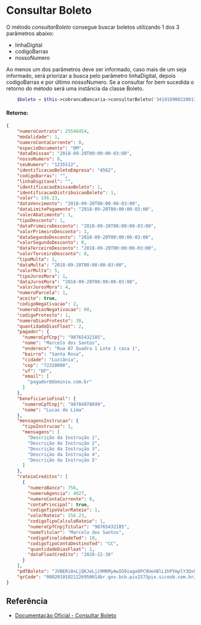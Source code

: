# Consultar Boleto

O método <i>consultarBoleto</i> consegue buscar boletos utilizando 1 dos 3 parâmetros abaixo:
 - linhaDigital
 - codigoBarras
 - nossoNumero

Ao menos um dos parâmetros deve ser informado, caso mais de um seja informado, será priorizar a busca pelo parâmetro linhaDigital, depois codigoBarras e por último nossoNumero. Se a consultar for bem sucedida o retorno do método será uma instância da classe Boleto.

```php
    $boleto = $this->cobrancaBancaria->consultarBoleto('34191090022001300000000000000000000000000000');
```

#### Retorno:

```json
{
    "numeroContrato": 25546454,
    "modalidade": 1,
    "numeroContaCorrente": 0,
    "especieDocumento": "DM",
    "dataEmissao": "2018-09-20T00:00:00-03:00",
    "nossoNumero": 0,
    "seuNumero": "1235512",
    "identificacaoBoletoEmpresa": "4562",
    "codigoBarras": "",
    "linhaDigitavel": "",
    "identificacaoEmissaoBoleto": 1,
    "identificacaoDistribuicaoBoleto": 1,
    "valor": 156.23,
    "dataVencimento": "2018-09-20T00:00:00-03:00",
    "dataLimitePagamento": "2018-09-20T00:00:00-03:00",
    "valorAbatimento": 1,
    "tipoDesconto": 1,
    "dataPrimeiroDesconto": "2018-09-20T00:00:00-03:00",
    "valorPrimeiroDesconto": 1,
    "dataSegundoDesconto": "2018-09-20T00:00:00-03:00",
    "valorSegundoDesconto": 0,
    "dataTerceiroDesconto": "2018-09-20T00:00:00-03:00",
    "valorTerceiroDesconto": 0,
    "tipoMulta": 1,
    "dataMulta": "2018-09-20T00:00:00-03:00",
    "valorMulta": 5,
    "tipoJurosMora": 1,
    "dataJurosMora": "2018-09-20T00:00:00-03:00",
    "valorJurosMora": 4,
    "numeroParcela": 1,
    "aceite": true,
    "codigoNegativacao": 2,
    "numeroDiasNegativacao": 60,
    "codigoProtesto": 1,
    "numeroDiasProtesto": 30,
    "quantidadeDiasFloat": 2,
    "pagador": {
      "numeroCpfCnpj": "98765432185",
      "nome": "Marcelo dos Santos",
      "endereco": "Rua 87 Quadra 1 Lote 1 casa 1",
      "bairro": "Santa Rosa",
      "cidade": "Luziânia",
      "cep": "72320000",
      "uf": "DF",
      "email": [
        "pagador@dominio.com.br"
      ]
    },
    "beneficiarioFinal": {
      "numeroCpfCnpj": "98784978699",
      "nome": "Lucas de Lima"
    },
    "mensagensInstrucao": {
      "tipoInstrucao": 1,
      "mensagens": [
        "Descrição da Instrução 1",
        "Descrição da Instrução 2",
        "Descrição da Instrução 3",
        "Descrição da Instrução 4",
        "Descrição da Instrução 5"
      ]
    },
    "rateioCreditos": [
      {
        "numeroBanco": 756,
        "numeroAgencia": 4027,
        "numeroContaCorrente": 0,
        "contaPrincipal": true,
        "codigoTipoValorRateio": 1,
        "valorRateio": 156.23,
        "codigoTipoCalculoRateio": 1,
        "numeroCpfCnpjTitular": "98765432185",
        "nomeTitular": "Marcelo dos Santos",
        "codigoFinalidadeTed": 10,
        "codigoTipoContaDestinoTed": "CC",
        "quantidadeDiasFloat": 1,
        "dataFloatCredito": "2020-12-30"
      }
    ],
    "pdfBoleto": "JVBERi0xLjQKJeLjz9MKMyAwIG9iago8PC9UeXBlL1hPYmplY3QvU3VidHlwZS9JbWFnZS9XaWR0aCA1Nzgv+PgolaVRleHQtNS41LjExCnN0YXJ0eHJlZgoyNzAxOQolJUVPRgo=",
    "qrCode": "00020101021226950014br.gov.bcb.pix2573pix.sicoob.com.br/qr/payload/v2/cobv/e736df1b-1389-4b96-a070-c8dddac768de5204000053039865802BR5924JULIO PEREIRA DE OLIVEIRA6008Brasilia62070503***630435A3"
}
```

## Referência

- [Documentação Oficial - Consultar Boleto](https://documenter.getpostman.com/view/20565799/Uzs6yNhe#cb15c3cb-dc4a-475e-8a60-cceb2bc3285d)
